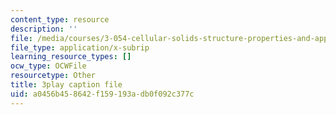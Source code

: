 ```yaml
---
content_type: resource
description: ''
file: /media/courses/3-054-cellular-solids-structure-properties-and-applications-spring-2015/a0456b458642f159193adb0f092c377c_6eEbSM3TafQ.srt
file_type: application/x-subrip
learning_resource_types: []
ocw_type: OCWFile
resourcetype: Other
title: 3play caption file
uid: a0456b45-8642-f159-193a-db0f092c377c
---
```


